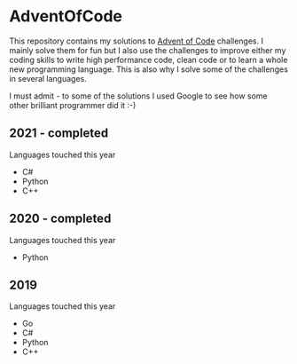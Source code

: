 # AdventOfCode

This repository contains my solutions to [Advent of Code](https://adventofcode.com/) challenges. I mainly solve them for fun but I also use the challenges to improve either my coding skills to write high performance code, clean code or to learn a whole new programming language. This is also why I solve some of the challenges in several languages.

I must admit - to some of the solutions I used Google to see how some other brilliant programmer did it :-)

## 2021 - completed

Languages touched this year
- C#
- Python
- C++

## 2020 - completed

Languages touched this year
- Python

## 2019

Languages touched this year
- Go
- C#
- Python
- C++